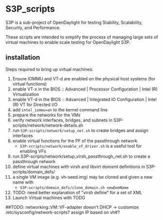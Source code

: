 # S3P_scripts

S3P is a sub-project of OpenDaylight for testing Stability, Scalability,
Security, and Performance.

These scripts are intended to simplify the process of managing large sets of
virtual machines to enable scale testing for OpenDaylight S3P.

## installation
Steps required to bring up virtual machines:

1. Ensure IOMMU and VT-d are enabled on the physical host systems (for virtual functions)
  1. enable VT-x in the BIOS :: Advanced | Processor Configuration | Intel (R) Virtualization
  2. enable VT-d in the BIOS :: Advanced | Integrated IO Configuration | Intel (R) VT for Directed I/O
  3. add `intel_iommu=on` to the kernel command line
2. prepare the networks for the VMs
  1. verify network interfaces, bridges, and subnets in S3P-scripts/network/network-details.sh
  2. run `S3P-scripts/network/setup_net.sh` to create bridges and assign interfaces
  3. enable virtual functions for the PF of the passthrough network
	  * `S3P-scripts/network/enable_vf_driver.sh` is a useful tool for enabling VFs
  4. run S3P-scripts/network/setup_virsh_passthrough_net.sh to create a passthrough network
3. define virtual machines with virsh and libvirt domxml definitions in S3P-scripts/domain_defs/
  1. a single VM image (e.g. vh-seed.img) may be cloned and given a new name with 
	  * `S3P-scripts/domain_defs/clone_domain.sh newDomName`
  2. TODO: need better explanation of "virsh define" for a set of XML
4.  Launch Virtual machines with TODO


##TODO:
networking::VM::VF-adapter doesn't DHCP -> customize /etc/sysconfig/network-scripts? assign IP based on vh#?


